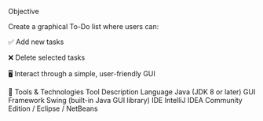 Objective

Create a graphical To-Do list where users can:

✅ Add new tasks

❌ Delete selected tasks

🖥️ Interact through a simple, user-friendly GUI

🧰 Tools & Technologies
Tool	Description
Language	Java (JDK 8 or later)
GUI Framework	Swing (built-in Java GUI library)
IDE	IntelliJ IDEA Community Edition / Eclipse / NetBeans
